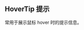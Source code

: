 ## HoverTip 提示
常用于展示鼠标 hover 时的提示信息。

<ayu-hover-tip>
  <template slot="tip-part">向上的内容就是矫情</template>
</ayu-hover-tip>